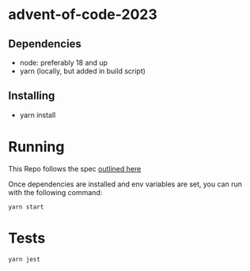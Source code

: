 # advent-of-code-2023

## Dependencies

- node: preferably 18 and up
- yarn (locally, but added in build script)

## Installing

- yarn install

# Running

This Repo follows the spec [outlined here](https://github.com/mattcl/aoc-benchmarks/blob/master/SPECIFICATION.md)

Once dependencies are installed and env variables are set, you can run with the following command:

`yarn start`

# Tests
`yarn jest`
